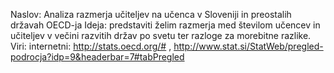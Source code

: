 Naslov: Analiza razmerja učiteljev na učenca v Sloveniji in preostalih državah OECD-ja
Ideja: predstaviti želim razmerja med številom učencev in učiteljev v večini razvitih držav po svetu ter razloge za morebitne razlike.
Viri: internetni: http://stats.oecd.org/# , http://www.stat.si/StatWeb/pregled-podrocja?idp=9&headerbar=7#tabPregled
